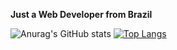 **Just a Web Developer from Brazil**

![Anurag's GitHub stats](https://github-readme-stats.vercel.app/api?username=marcosfromrio&show_icons=true&theme=radical&include_all_commits=true&show=reviews)
[![Top Langs](https://github-readme-stats.vercel.app/api/top-langs/?username=marcosfromrio&theme=dark)](https://github.com/anuraghazra/github-readme-stats)
